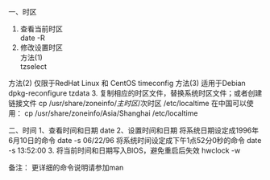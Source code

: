 一、时区
 1. 查看当前时区      
 date -R  
 2. 修改设置时区  
 方法(1)  
 tzselect    

 方法(2) 仅限于RedHat Linux 和 CentOS
 timeconfig
 方法(3) 适用于Debian
 dpkg-reconfigure tzdata
 3. 复制相应的时区文件，替换系统时区文件；或者创建链接文件
 cp /usr/share/zoneinfo/$主时区/$次时区 /etc/localtime
 在中国可以使用：
 cp /usr/share/zoneinfo/Asia/Shanghai /etc/localtime

二、时间
 1、查看时间和日期
 date
 2、设置时间和日期
 将系统日期设定成1996年6月10日的命令
 date -s 06/22/96
 将系统时间设定成下午1点52分0秒的命令
 date -s 13:52:00
 3. 将当前时间和日期写入BIOS，避免重启后失效
 hwclock -w


备注：
 更详细的命令说明请参加man